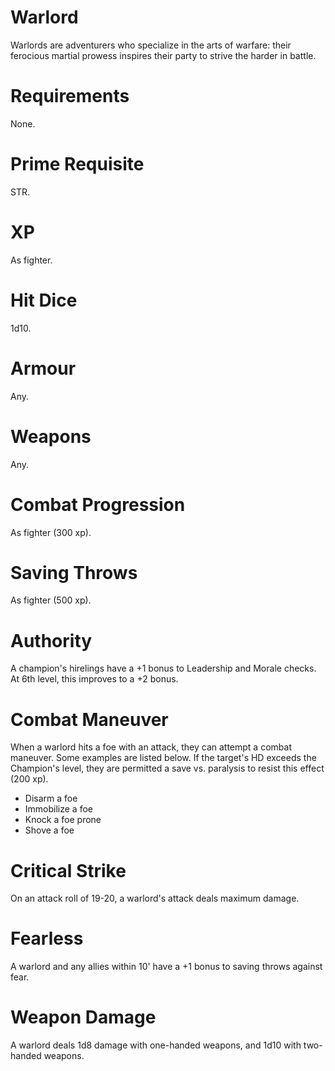 # Warlord

Warlords are adventurers who specialize in the arts of warfare: their ferocious martial prowess inspires their party to strive the harder in battle.

# Requirements
None.

# Prime Requisite
STR.

# XP
As fighter.

# Hit Dice
1d10.

# Armour
Any.

# Weapons
Any.

# Combat Progression
As fighter (300 xp).

# Saving Throws
As fighter (500 xp).

# Authority
A champion's hirelings have a +1 bonus to Leadership and Morale checks. At 6th level, this improves to a +2 bonus.

# Combat Maneuver
When a warlord hits a foe with an attack, they can attempt a combat maneuver. Some examples are listed below. If the target's HD exceeds the Champion's level, they are permitted a save vs. paralysis to resist this effect (200 xp).

- Disarm a foe
- Immobilize a foe
- Knock a foe prone
- Shove a foe

# Critical Strike
On an attack roll of 19-20, a warlord's attack deals maximum damage.

# Fearless
A warlord and any allies within 10' have a +1 bonus to saving throws against fear.

# Weapon Damage
A warlord deals 1d8 damage with one-handed weapons, and 1d10 with two-handed weapons.
